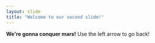 ```yaml
---
layout: slide
title: "Welcome to our second slide!"
---
```

**We're gonna conquer mars!**
Use the left arrow to go back!
